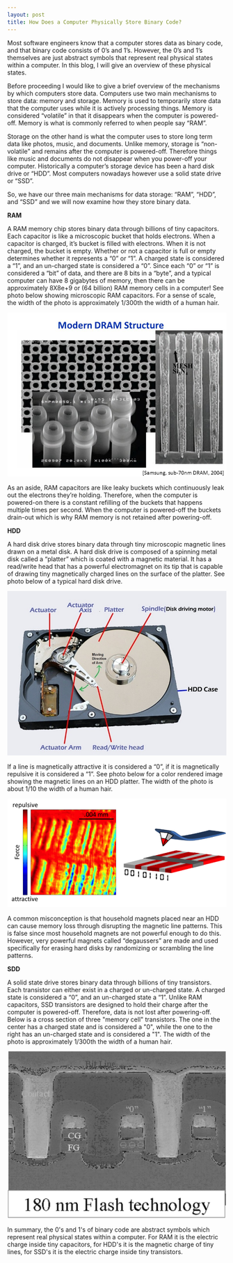 ```yaml
---
layout: post
title: How Does a Computer Physically Store Binary Code?
---
```


Most software engineers know that a computer stores data as binary code, and that binary code consists of 0’s and 1’s.  However, the 0’s and 1’s themselves are just abstract symbols that represent real physical states within a computer.  In this blog, I will give an overview of these physical states.

Before proceeding I would like to give a brief overview of the mechanisms by which computers store data.  Computers use two main mechanisms to store data: memory and storage.  Memory is used to temporarily store data that the computer uses while it is actively processing things.  Memory is considered “volatile” in that it disappears when the computer is powered-off.  Memory is what is commonly referred to when people say “RAM”.

Storage on the other hand is what the computer uses to store long term data like photos, music, and documents.  Unlike memory, storage is “non-volatile” and remains after the computer is powered-off.  Therefore things like music and documents do not disappear when you power-off your computer.  Historically a computer’s storage device has been a hard disk drive or “HDD”.  Most computers nowadays however use a solid state drive or “SSD”.

So, we have our three main mechanisms for data storage: “RAM”, “HDD”, and “SSD” and we will now examine how they store binary data.

**RAM**

A RAM memory chip stores binary data through billions of tiny capacitors.  Each capacitor is like a microscopic bucket that holds electrons.  When a capacitor is charged, it’s bucket is filled with electrons.  When it is not charged, the bucket is empty.  Whether or not a capacitor is full or empty determines whether it represents a “0” or “1”.  A charged state is considered a “1”, and an un-charged state is considered a “0”.  Since each “0” or “1” is considered a “bit” of data, and there are 8 bits in a “byte”, and a typical computer can have 8 gigabytes of memory, then there can be approximately 8X8e+9 or (64 billion) RAM memory cells in a computer!  See photo below showing microscopic RAM capacitors.  For a sense of scale, the width of the photo is approximately 1/300th the width of a human hair.

![dram](./public/dramcapacitor.png)

As an aside, RAM capacitors are like leaky buckets which continuously leak out the electrons they’re holding.  Therefore, when the computer is powered-on there is a constant refilling of the buckets that happens multiple times per second.  When the computer is powered-off the buckets drain-out which is why RAM memory is not retained after powering-off.

**HDD**

A hard disk drive stores binary data through tiny microscopic magnetic lines drawn on a metal disk.  A hard disk drive is composed of a spinning metal disk called a “platter” which is coated with a magnetic material.  It has a read/write head that has a powerful electromagnet on its tip that is capable of drawing tiny magnetically charged lines on the surface of the platter.  See photo below of a typical hard disk drive.

![harddrive](./public/hardisk.jpg)

If a line is magnetically attractive it is considered a “0”, if it is magnetically repulsive it is considered a “1”.  See photo below for a color rendered image showing the magnetic lines on an HDD platter.  The width of the photo is about 1/10 the width of a human hair.

![magnetic](./public/magnetic.png)

A common misconception is that household magnets placed near an HDD can cause memory loss through disrupting the magnetic line patterns.  This is false since most household magnets are not powerful enough to do this.  However, very powerful magnets called “degaussers” are made and used specifically for erasing hard disks by randomizing or scrambling the line patterns.

**SDD**

A solid state drive stores binary data through billions of tiny transistors.  Each transistor can either exist in a charged or un-charged state.  A charged state is considered a “0”, and an un-charged state a “1”.  Unlike RAM capacitors, SSD transistors are designed to hold their charge after the computer is powered-off.  Therefore, data is not lost after powering-off.  Below is a cross section of three "memory cell" transistors. The one in the center has a charged state and is considered a "0", while the one to the right has an un-charged state and is considered a "1".  The width of the photo is approximately 1/300th the width of a human hair.

![ssd](./public/ssd.png)

In summary, the 0's and 1's of binary code are abstract symbols which represent real physical states within a computer.  For RAM it is the electric charge inside tiny capacitors, for HDD's it is the magnetic charge of tiny lines, for SSD's it is the electric charge inside tiny transistors.
